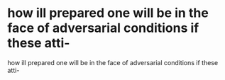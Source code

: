 # how ill prepared one will be in the face of adversarial conditions if these atti-

how ill prepared one will be in the face of adversarial conditions if these atti-